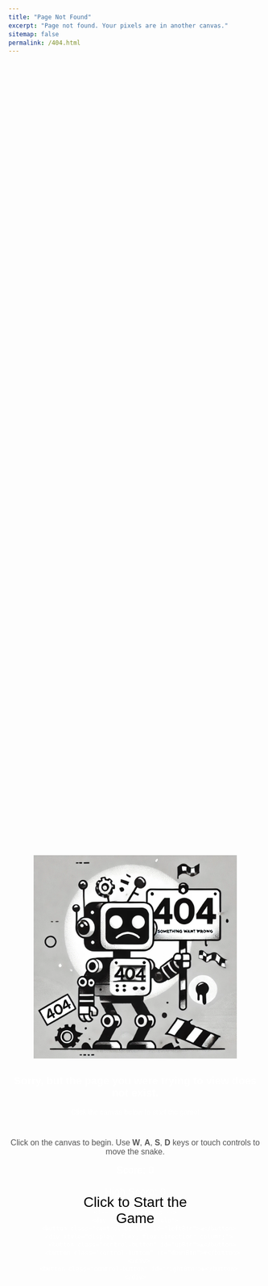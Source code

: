 ```yaml
---
title: "Page Not Found"
excerpt: "Page not found. Your pixels are in another canvas."
sitemap: false
permalink: /404.html
---
```

<style>
  /* Scoped styles for the 404 page */
  #errorPage {
    display: flex;
    flex-direction: column;
    justify-content: center;
    align-items: center;
    min-height: 100vh;
    margin: 0;
    color: #fff;
    font-family: Arial, sans-serif;
    text-align: center;
    position: relative;
  }

  #errorPage img {
    max-width: 80%;
    height: auto;
  }

  #gameContainer {
    display: none;
    text-align: center;
    margin-top: 20px;
    position: relative;
  }

  #snakeCanvas {
    border-radius: 15px;
    margin-top: 10px;
    width: 500px;
    height: 500px;
    cursor: pointer;
    background-color: #fff; /* Set to white for better visibility */
  }

  #overlayText,
  #gameOverOverlay {
    position: absolute;
    top: 50%;
    left: 50%;
    transform: translate(-50%, -50%);
    color: #000;
    font-size: 28px;
    font-family: Arial, sans-serif;
    text-align: center;
    pointer-events: none;
  }

  #gameOverOverlay {
    display: none;
    background-color: rgba(255, 255, 255, 0.9);
    padding: 20px;
    border-radius: 10px;
  }

  #instructions {
    color: #555;
    font-size: 16px;
    margin-top: 10px;
  }

  #score,
  #highScore {
    margin-top: 10px;
    font-size: 20px;
    color: #fff;
  }

  /* On-screen controls for touch devices */
  #touchControls {
    display: none;
    margin-top: 20px;
  }

  .control-button {
    width: 60px;
    height: 60px;
    margin: 5px;
    font-size: 24px;
    font-weight: bold;
    background-color: #ddd;
    border: none;
    border-radius: 10px;
  }

  /* Media Queries Scoped to #errorPage */
  @media (min-width: 769px) {
    #errorPage #gameContainer {
      display: block;
    }
    #errorPage #desktopInstructions {
      display: block;
    }
  }

  @media (max-width: 768px) {
    #errorPage #gameContainer {
      display: none;
    }
    #errorPage #desktopInstructions {
      display: none;
    }
  }

  /* Show touch controls on tablets */
  @media (min-width: 769px) and (max-width: 1024px) {
    #touchControls {
      display: flex;
      justify-content: center;
    }
  }
</style>

<div id="errorPage">
  <div style="text-align: center;">
    <img src="/assets/img/404.webp" alt="404 page not found" />
    <h2>Sorry, but the page you were trying to view does not exist.</h2>
    <p id="desktopInstructions">Click the canvas below to start the game!</p>
  </div>

  <div id="gameContainer">
    <canvas id="snakeCanvas" width="500" height="500"></canvas>
    <div id="overlayText">Click to Start the Game</div>
    <div id="gameOverOverlay"></div>
    <p id="instructions">Click on the canvas to begin. Use <strong>W</strong>, <strong>A</strong>, <strong>S</strong>, <strong>D</strong> keys or touch controls to move the snake.</p>
    <p id="score">Score: 0</p>
    <p id="highScore">High Score: 0</p>

    <!-- Touch Controls -->
    <div id="touchControls">
      <button class="control-button" id="leftBtn">◀️</button>
      <div style="display: flex; flex-direction: column;">
        <button class="control-button" id="upBtn">▲</button>
        <button class="control-button" id="downBtn">▼</button>
      </div>
      <button class="control-button" id="rightBtn">▶️</button>
    </div>
  </div>
</div>

<script>
  // Function to detect if the device is mobile
  function isMobileDevice() {
    return /Mobi|Android|iPhone|iPod|BlackBerry|IEMobile|Opera Mini/i.test(navigator.userAgent);
  }

  if (!isMobileDevice() || (screen.width >= 769 && screen.width <= 1024)) {
    const canvas = document.getElementById("snakeCanvas");
    const ctx = canvas.getContext("2d");
    const overlayText = document.getElementById("overlayText");
    const gameOverOverlay = document.getElementById("gameOverOverlay");
    const scoreDisplay = document.getElementById("score");
    const highScoreDisplay = document.getElementById("highScore");
    const touchControls = document.getElementById("touchControls");

    const gridSize = 20;
    const tileCount = canvas.width / gridSize;

    let snake = [{ x: 240, y: 240 }];
    let food = { x: getRandomPosition(), y: getRandomPosition() };
    let dx = gridSize;
    let dy = 0;
    let score = 0;
    let highScore = localStorage.getItem("snakeHighScore") || 0;
    highScoreDisplay.textContent = `High Score: ${highScore}`;
    let gameInterval;
    let gameStarted = false;
    let changingDirection = false;

    // Function to get a random position aligned to the grid
    function getRandomPosition() {
      return Math.floor(Math.random() * tileCount) * gridSize;
    }

    // Start the game when the canvas is clicked
    canvas.addEventListener("click", () => {
      if (!gameStarted) {
        startGame();
      }
    });

    function startGame() {
      gameStarted = true;
      overlayText.style.display = "none";
      gameOverOverlay.style.display = "none";
      score = 0;
      scoreDisplay.textContent = `Score: ${score}`;
      snake = [{ x: 240, y: 240 }];
      dx = gridSize;
      dy = 0;
      changingDirection = false;
      food = { x: getRandomPosition(), y: getRandomPosition() }; // Reset food position
      gameInterval = setInterval(drawGame, 100);
      document.addEventListener("keydown", changeDirection);
    }

    function changeDirection(event) {
      if (changingDirection) return;
      changingDirection = true;

      const key = event.key.toLowerCase();
      const goingUp = dy === -gridSize;
      const goingDown = dy === gridSize;
      const goingLeft = dx === -gridSize;
      const goingRight = dx === gridSize;

      if ((key === "w" || key === "arrowup") && !goingDown) {
        dx = 0;
        dy = -gridSize;
      } else if ((key === "s" || key === "arrowdown") && !goingUp) {
        dx = 0;
        dy = gridSize;
      } else if ((key === "a" || key === "arrowleft") && !goingRight) {
        dx = -gridSize;
        dy = 0;
      } else if ((key === "d" || key === "arrowright") && !goingLeft) {
        dx = gridSize;
        dy = 0;
      }
    }

    // Touch controls event listeners
    if (screen.width >= 769 && screen.width <= 1024) {
      touchControls.style.display = "flex";
      document.getElementById("upBtn").addEventListener("click", () => {
        if (dy !== gridSize) {
          dx = 0;
          dy = -gridSize;
        }
      });
      document.getElementById("downBtn").addEventListener("click", () => {
        if (dy !== -gridSize) {
          dx = 0;
          dy = gridSize;
        }
      });
      document.getElementById("leftBtn").addEventListener("click", () => {
        if (dx !== gridSize) {
          dx = -gridSize;
          dy = 0;
        }
      });
      document.getElementById("rightBtn").addEventListener("click", () => {
        if (dx !== -gridSize) {
          dx = gridSize;
          dy = 0;
        }
      });
    }

    function drawGame() {
      changingDirection = false;
      // Clear the canvas
      ctx.fillStyle = "#fff"; // White background
      ctx.fillRect(0, 0, canvas.width, canvas.height);

      // Draw the food
      ctx.fillStyle = "#777"; // Gray food
      ctx.fillRect(food.x, food.y, gridSize, gridSize);

      // Move the snake
      const head = { x: snake[0].x + dx, y: snake[0].y + dy };

      // Check for collision with walls
      if (
        head.x < 0 ||
        head.x >= canvas.width ||
        head.y < 0 ||
        head.y >= canvas.height
      ) {
        endGame();
        return;
      }

      // Check for collision with self
      for (let i = 0; i < snake.length; i++) {
        if (head.x === snake[i].x && head.y === snake[i].y) {
          endGame();
          return;
        }
      }

      // Add the new head to the snake
      snake.unshift(head);

      // Check if the snake has eaten the food
      if (head.x === food.x && head.y === food.y) {
        // Generate new food position
        food = getRandomFoodPosition();
        score++;
        scoreDisplay.textContent = `Score: ${score}`;
      } else {
        snake.pop(); // Remove the tail segment
      }

      // Draw the snake
      snake.forEach((segment, index) => {
        ctx.fillStyle = index === 0 ? "#000" : "#777"; // Head is black
        ctx.fillRect(segment.x, segment.y, gridSize, gridSize);
        ctx.strokeStyle = "#444";
        ctx.strokeRect(segment.x, segment.y, gridSize, gridSize);
      });
    }

    // Function to generate food that doesn't appear on the snake
    function getRandomFoodPosition() {
      let newFoodPosition;
      while (true) {
        newFoodPosition = { x: getRandomPosition(), y: getRandomPosition() };
        let collision = snake.some(
          (segment) =>
            segment.x === newFoodPosition.x && segment.y === newFoodPosition.y
        );
        if (!collision) {
          return newFoodPosition;
        }
      }
    }

    function endGame() {
      clearInterval(gameInterval);
      document.removeEventListener("keydown", changeDirection);
      if (score > highScore) {
        highScore = score;
        localStorage.setItem("snakeHighScore", highScore);
        highScoreDisplay.textContent = `High Score: ${highScore}`;
      }
      gameOverOverlay.innerHTML = `<p>Game Over!</p><p>Your score: ${score}</p><p><button id="restartBtn">Play Again</button></p>`;
      gameOverOverlay.style.display = "block";

      document.getElementById("restartBtn").addEventListener("click", startGame);
    }

    // Initialize the canvas and overlay
    ctx.fillStyle = "#fff"; // Set initial background to white
    ctx.fillRect(0, 0, canvas.width, canvas.height);
    overlayText.style.display = "block";
  }
</script>
